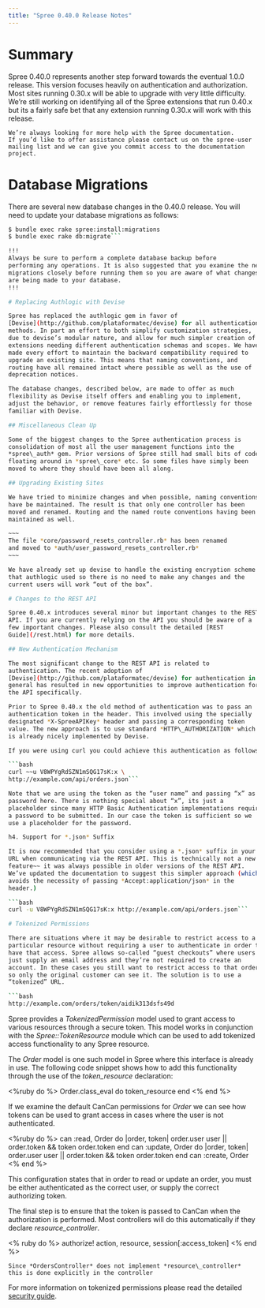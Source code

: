 ```yaml
---
title: "Spree 0.40.0 Release Notes"
---
```


# Summary

Spree 0.40.0 represents another step forward towards the eventual 1.0.0
release. This version focuses heavily on authentication and
authorization. Most sites running 0.30.x will be able to upgrade with
very little difficulty. We’re still working on identifying all of the
Spree extensions that run 0.40.x but its a fairly safe bet that any
extension running 0.30.x will work with this release.

~~~
We’re always looking for more help with the Spree documentation.
If you’d like to offer assistance please contact us on the spree-user
mailing list and we can give you commit access to the documentation
project.
~~~

# Database Migrations

There are several new database changes in the 0.40.0 release. You will
need to update your database migrations as follows:

```bash
$ bundle exec rake spree:install:migrations
$ bundle exec rake db:migrate```

!!!
Always be sure to perform a complete database backup before
performing any operations. It is also suggested that you examine the new
migrations closely before running them so you are aware of what changes
are being made to your database.
!!!

# Replacing Authlogic with Devise

Spree has replaced the authlogic gem in favor of
[Devise](http://github.com/plataformatec/devise) for all authentication
methods. In part an effort to both simplify customization strategies,
due to devise’s modular nature, and allow for much simpler creation of
extensions needing different authentication schemas and scopes. We have
made every effort to maintain the backward compatibility required to
upgrade an existing site. This means that naming conventions, and
routing have all remained intact where possible as well as the use of
deprecation notices.

The database changes, described below, are made to offer as much
flexibility as Devise itself offers and enabling you to implement,
adjust the behavior, or remove features fairly effortlessly for those
familiar with Devise.

## Miscellaneous Clean Up

Some of the biggest changes to the Spree authentication process is
consolidation of most all the user management functions into the
*spree\_auth* gem. Prior versions of Spree still had small bits of code
floating around in *spree\_core* etc. So some files have simply been
moved to where they should have been all along.

## Upgrading Existing Sites

We have tried to minimize changes and when possible, naming conventions
have be maintained. The result is that only one controller has been
moved and renamed. Routing and the named route conventions having been
maintained as well.

~~~
The file *core/password_resets_controller.rb* has been renamed
and moved to *auth/user_password_resets_controller.rb*
~~~

We have already set up devise to handle the existing encryption scheme
that authlogic used so there is no need to make any changes and the
current users will work “out of the box”.

# Changes to the REST API

Spree 0.40.x introduces several minor but important changes to the REST
API. If you are currently relying on the API you should be aware of a
few important changes. Please also consult the detailed [REST
Guide](/rest.html) for more details.

## New Authentication Mechanism

The most significant change to the REST API is related to
authentication. The recent adoption of
[Devise](http://github.com/plataformatec/devise) for authentication in
general has resulted in new opportunities to improve authentication for
the API specifically.

Prior to Spree 0.40.x the old method of authentication was to pass an
authentication token in the header. This involved using the specially
designated *X-SpreeAPIKey* header and passing a corresponding token
value. The new approach is to use standard *HTTP\_AUTHORIZATION* which
is already nicely implemented by Devise.

If you were using curl you could achieve this authentication as follows:

```bash
curl ~~u V8WPYgRdSZN1mSQG17sK:x \
http://example.com/api/orders.json```

Note that we are using the token as the “user name” and passing “x” as a
password here. There is nothing special about “x”, its just a
placeholder since many HTTP Basic Authentication implementations require
a password to be submitted. In our case the token is sufficient so we
use a placeholder for the password.

h4. Support for *.json* Suffix

It is now recommended that you consider using a *.json* suffix in your
URL when communicating via the REST API. This is technically not a new
feature~~ it was always possible in older versions of the REST API.
We’ve updated the documentation to suggest this simpler approach (which
avoids the necessity of passing *Accept:application/json* in the
header.)

```bash
curl -u V8WPYgRdSZN1mSQG17sK:x http://example.com/api/orders.json```

# Tokenized Permissions

There are situations where it may be desirable to restrict access to a
particular resource without requiring a user to authenticate in order to
have that access. Spree allows so-called “guest checkouts” where users
just supply an email address and they’re not required to create an
account. In these cases you still want to restrict access to that order
so only the original customer can see it. The solution is to use a
“tokenized” URL.

```bash
http://example.com/orders/token/aidik313dsfs49d
```

Spree provides a *TokenizedPermission* model used to grant access to
various resources through a secure token. This model works in
conjunction with the *Spree::TokenResource* module which can be used to
add tokenized access functionality to any Spree resource.

The *Order* model is one such model in Spree where this interface is
already in use. The following code snippet shows how to add this
functionality through the use of the *token\_resource* declaration:

<%ruby do %>
    Order.class_eval do
     token_resource
    end
<% end %>

If we examine the default CanCan permissions for *Order* we can see how
tokens can be used to grant access in cases where the user is not
authenticated.

<%ruby do %>
    can :read, Order do |order, token|
     order.user  user || order.token && token  order.token
    end
    can :update, Order do |order, token|
     order.user  user || order.token && token  order.token
    end
    can :create, Order
<% end %>

This configuration states that in order to read or update an order, you
must be either authenticated as the correct user, or supply the correct
authorizing token.

The final step is to ensure that the token is passed to CanCan when the
authorization is performed. Most controllers will do this automatically
if they declare *resource\_controller*.

<% ruby do %>
    authorize! action, resource, session[:access\_token]
<% end %>

~~~
Since *OrdersController* does not implement *resource\_controller*
this is done explicitly in the controller
~~~

For more information on tokenized permissions please read the detailed
[security guide](security.html#tokenized-permissions).
